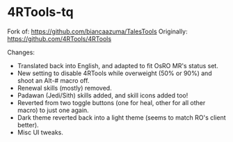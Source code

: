 # 4RTools-tq

Fork of: https://github.com/biancaazuma/TalesTools
Originally: https://github.com/4RTools/4RTools

Changes:
* Translated back into English, and adapted to fit OsRO MR's status set.
* New setting to disable 4RTools while overweight (50% or 90%) and shoot an Alt-# macro off.
* Renewal skills (mostly) removed.
* Padawan (Jedi/Sith) skills added, and skill icons added too!
* Reverted from two toggle buttons (one for heal, other for all other macro) to just one again.
* Dark theme reverted back into a light theme (seems to match RO's client better).
* Misc UI tweaks.